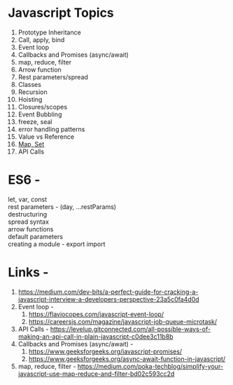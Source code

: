 # Javascript Topics

1) Prototype Inheritance
2) Call, apply, bind
3) Event loop
4) Callbacks and Promises (async/await)
5) map, reduce, filter
6) Arrow function
7) Rest parameters/spread
8) Classes
9) Recursion
10) Hoisting
11) Closures/scopes
12) Event Bubbling
13) freeze, seal
14) error handling patterns
15) Value vs Reference
16) [Map, Set](https://javascript.info/map-set)
17) API Calls


# ES6 -

let, var, const <br>
rest parameters - (day, ...restParams) <br>
destructuring <br>
spread syntax <br>
arrow functions <br>
default parameters <br>
creating a module - export import <br>


# Links - 

1) https://medium.com/dev-bits/a-perfect-guide-for-cracking-a-javascript-interview-a-developers-perspective-23a5c0fa4d0d
2) Event loop - 
	1) https://flaviocopes.com/javascript-event-loop/
	2) https://careersjs.com/magazine/javascript-job-queue-microtask/
3) API Calls - https://levelup.gitconnected.com/all-possible-ways-of-making-an-api-call-in-plain-javascript-c0dee3c11b8b
4) Callbacks and Promises (async/await) -
	1) https://www.geeksforgeeks.org/javascript-promises/
	2) https://www.geeksforgeeks.org/async-await-function-in-javascript/
5) map, reduce, filter - https://medium.com/poka-techblog/simplify-your-javascript-use-map-reduce-and-filter-bd02c593cc2d
